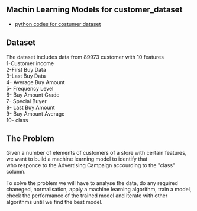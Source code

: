 ## Machin Learning Models for customer_dataset

* [python codes for costumer dataset](https://github.com/E008001/ML_customer_data_notebook/blob/master/customer-one-hot.ipynb)
## Dataset  
The dataset includes data from 89973 customer with 10 features  
1-Customer income  
2-First Buy Data  
3-Last Buy Data  
4- Average Buy Amount  
5- Frequency Level  
6- Buy Amount Grade  
7- Special Buyer  
8- Last Buy Amount  
9- Buy Amount Average  
10- class  

## The Problem  

 Given a number of elements of customers of a store with certain features, we want to build a machine learning model to identify that  
 who responce to the Advertising Campaign accourding to the "class" column.  
   
   To solve the problem we will have to analyse the data, do any required chaneged, normalisation, apply a machine learning algorithm, train a model, check the performance of the trained model and iterate with other algorithms until we find the best model.  
